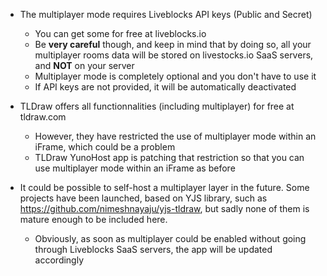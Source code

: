 * The multiplayer mode requires Liveblocks API keys (Public and Secret)
    * You can get some for free at liveblocks.io
    * Be **very careful** though, and keep in mind that by doing so, all your multiplayer rooms data will be stored on livestocks.io SaaS servers, and **NOT** on your server
    * Multiplayer mode is completely optional and you don't have to use it
    * If API keys are not provided, it will be automatically deactivated

* TLDraw offers all functionnalities (including multiplayer) for free at tldraw.com
    * However, they have restricted the use of multiplayer mode within an iFrame, which could be a problem
    * TLDraw YunoHost app is patching that restriction so that you can use multiplayer mode within an iFrame as before

* It could be possible to self-host a multiplayer layer in the future. Some projects have been launched, based on YJS library, such as https://github.com/nimeshnayaju/yjs-tldraw, but sadly none of them is mature enough to be included here.
    * Obviously, as soon as multiplayer could be enabled without going through Liveblocks SaaS servers, the app will be updated accordingly